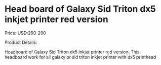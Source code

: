 # Head board of Galaxy Sid Triton dx5 inkjet printer red version

Price: USD:290-290

Product Details:

Headboard of Galaxy Sid Triton dx5 inkjet printer red version.
This headboard work for all galaxy or sid triton inkjet printer with dx5 printhead